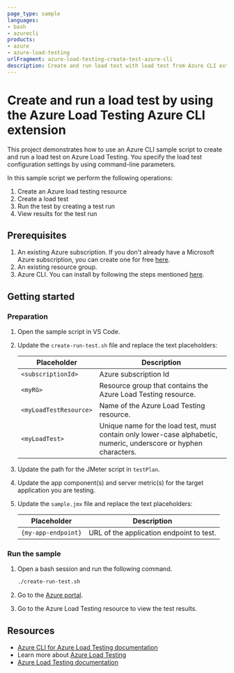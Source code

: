 ```yaml
---
page_type: sample
languages:
- bash
- azurecli
products:
- azure
- azure-load-testing
urlFragment: azure-load-testing-create-test-azure-cli
description: Create and run load test with load test from Azure CLI extension for Azure Load Testing
---
```


# Create and run a load test by using the Azure Load Testing Azure CLI extension

This project demonstrates how to use an Azure CLI sample script to create and run a load test on Azure Load Testing. You specify the load test configuration settings by using command-line parameters.

In this sample script we perform the following operations:

1. Create an Azure load testing resource
1. Create a load test
1. Run the test by creating a test run
1. View results for the test run

## Prerequisites

1. An existing Azure subscription. If you don't already have a Microsoft Azure subscription, you can create one for free [here](http://go.microsoft.com/fwlink/?LinkId=330212).
1. An existing resource group.
1. Azure CLI. You can install by following the steps mentioned [here](https://docs.microsoft.com/cli/azure/install-azure-cli).

## Getting started

### Preparation

1. Open the sample script in VS Code.

1. Update the `create-run-test.sh` file and replace the text placeholders:

    | Placeholder | Description |
    | ----------- | ----------- |
    | `<subscriptionId>` | Azure subscription Id |
    | `<myRG>` | Resource group that contains the Azure Load Testing resource. |
    | `<myLoadTestResource>` | Name of the Azure Load Testing resource.  |
    | `<myLoadTest>` | Unique name for the load test, must contain only lower-case alphabetic, numeric, underscore or hyphen characters. |

1. Update the path for the JMeter script in `testPlan`.

1. Update the app component(s) and server metric(s) for the target application you are testing.

1. Update the `sample.jmx` file and replace the text placeholders:

    | Placeholder | Description |
    | ----------- | ----------- |
    | `{my-app-endpoint}` | URL of the application endpoint to test. |

### Run the sample

1. Open a bash session and run the following command.

	 ``` Bash
	 ./create-run-test.sh
	 ```

1. Go to the [Azure portal](https://portal.azure.com).

1. Go to the Azure Load Testing resource to view the test results.

## Resources

- [Azure CLI for Azure Load Testing documentation](https://learn.microsoft.com/cli/azure/service-page/azure%20load%20testing)
- Learn more about [Azure Load Testing](https://aka.ms/malt)
- [Azure Load Testing documentation](https://aka.ms/malt-docs)
